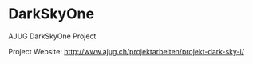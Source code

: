 DarkSkyOne
==========

AJUG DarkSkyOne Project

Project Website: http://www.ajug.ch/projektarbeiten/projekt-dark-sky-i/
